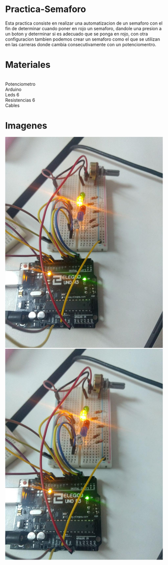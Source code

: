 # Practica-Semaforo

Esta practica consiste en realizar una automatizacion de un semaforo 
con el fin de determinar cuando poner en rojo un semaforo, dandole 
una presion a un boton y determinar si es adecuado que se ponga en rojo,
con otra configuracion tambien podemos crear un semaforo como el que se utilizan
en las carreras donde cambia consecutivamente con un potenciomentro.

# Materiales

<br>Potenciometro
<br>Arduino
<br>Leds 6
<br>Resistencias 6
<br>Cables

# Imagenes
![Screenshot](1.jpg)
![Screenshot](2.jpg)
